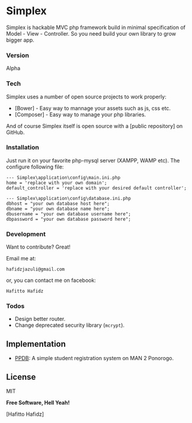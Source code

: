 # Simplex

Simplex is hackable MVC php framework build in minimal specification of Model - View - Controller. So you need build your own library to grow bigger app.

### Version
Alpha

### Tech

Simplex uses a number of open source projects to work properly:

* [Bower] - Easy way to mannage your assets such as js, css etc.
* [Composer] - Easy way to manage your php libraries.

And of course Simplex itself is open source with a [public repository]
 on GitHub.

### Installation

Just run it on your favorite php-mysql server (XAMPP, WAMP etc). The configure following file:

```
--- Simplex\application\config\main.ini.php
home = 'replace with your own domain';
default_controller = 'replace with your desired default controller';
```

```
--- Simplex\application\config\database.ini.php
dbhost = "your own database host here";
dbname = "your own database name here";
dbusername = "your own database username here";
dbpassword = "your own database password here";
```

### Development

Want to contribute? Great!

Email me at:
```gmail
hafidzjazuli@gmail.com
```
or, you can contact me on facebook:
```gmail
Hafitto Hafidz
```

### Todos

 - Design better router.
 - Change deprecated security library (`mcrypt`). 


## Implementation

* [PPDB](https://github.com/Bladefidz/ppdb): A simple student registration system on MAN 2 Ponorogo.


## License
MIT

**Free Software, Hell Yeah!**

[//]: # (These are reference links used in the body of this note and get stripped out when the markdown processor does its job. There is no need to format nicely because it shouldn't be seen. Thanks SO - http://stackoverflow.com/questions/4823468/store-comments-in-markdown-syntax)


   [Hafitto Hafidz]